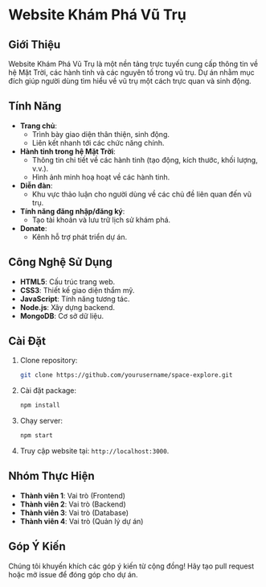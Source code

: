# Website Khám Phá Vũ Trụ

## Giới Thiệu
Website Khám Phá Vũ Trụ là một nền tảng trực tuyến cung cấp thông tin về hệ Mặt Trời, các hành tinh và các nguyên tố trong vũ trụ. Dự án nhằm mục đích giúp người dùng tìm hiểu về vũ trụ một cách trực quan và sinh động.

## Tính Năng
- **Trang chủ**: 
  - Trình bày giao diện thân thiện, sinh động.
  - Liên kết nhanh tới các chức năng chính.
- **Hành tinh trong hệ Mặt Trời**: 
  - Thông tin chi tiết về các hành tinh (tạo động, kích thước, khối lượng, v.v.).
  - Hình ảnh minh hoạ hoạt về các hành tinh.
- **Diễn đàn**: 
  - Khu vực thảo luận cho người dùng về các chủ đề liên quan đến vũ trụ.
- **Tính năng đăng nhập/đăng ký**: 
  - Tạo tài khoản và lưu trữ lịch sử khám phá.
- **Donate**:
  - Kênh hỗ trợ phát triển dự án.

## Công Nghệ Sử Dụng
- **HTML5**: Cấu trúc trang web.
- **CSS3**: Thiết kế giao diện thẩm mỹ.
- **JavaScript**: Tính năng tương tác.
- **Node.js**: Xây dựng backend.
- **MongoDB**: Cơ sở dữ liệu.

## Cài Đặt
1. Clone repository:
   ```bash
   git clone https://github.com/yourusername/space-explore.git
   ```
2. Cài đặt package:
   ```bash
   npm install
   ```
3. Chạy server:
   ```bash
   npm start
   ```
4. Truy cập website tại: `http://localhost:3000`.

## Nhóm Thực Hiện
- **Thành viên 1**: Vai trò (Frontend)
- **Thành viên 2**: Vai trò (Backend)
- **Thành viên 3**: Vai trò (Database)
- **Thành viên 4**: Vai trò (Quản lý dự án)

## Góp Ý Kiến
Chúng tôi khuyến khích các góp ý kiến từ cộng đồng! Hãy tạo pull request hoặc mở issue để đóng góp cho dự án.

